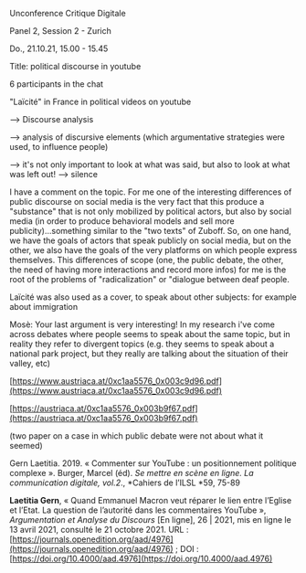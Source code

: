 Unconference Critique Digitale

Panel 2, Session 2 - Zurich

Do., 21.10.21, 15.00 - 15.45

Title: political discourse in youtube

6 participants in the chat

"Laïcité" in France in political videos on youtube

--> Discourse analysis

--> analysis of discursive elements (which argumentative strategies were used, to influence people)

--> it's not only important to look at what was said, but also to look at what was left out! --> silence

I have a comment on the topic. For me one of the interesting differences of public discourse on social media is the very fact that this produce a "substance" that is not only mobilized by political actors, but also by social media (in order to produce behavioral models and sell more publicity)...something similar to the "two texts" of Zuboff. So, on one hand, we have the goals of actors that speak publicly on social media, but on the other, we also have the goals of the very platforms on which people express themselves. This differences of scope (one, the public debate, the other, the need of having more interactions and record more infos) for me is the root of the problems of "radicalization" or "dialogue between deaf people.

Laïcité was also used as a cover, to speak about other subjects: for example about immigration

Mosè: Your last argument is very interesting! In my research i've come across debates where people seems to speak about the same topic, but in reality they refer to divergent topics (e.g. they seems to speak about a national park project, but they really are talking about the situation of their valley, etc)

[https://www.austriaca.at/0xc1aa5576_0x003c9d96.pdf](https://www.austriaca.at/0xc1aa5576_0x003c9d96.pdf)

[https://austriaca.at/0xc1aa5576_0x003b9f67.pdf](https://austriaca.at/0xc1aa5576_0x003b9f67.pdf)

(two paper on a case in which public debate were not about what it seemed)

Gern Laetitia. 2019. « Commenter sur YouTube : un positionnement politique complexe ». Burger, Marcel (éd). _Se mettre en scène en ligne. La communication digitale, vol.2_., *Cahiers de l’ILSL *59, 75-89

**Laetitia Gern**, « Quand Emmanuel Macron veut réparer le lien entre l’Eglise et l’Etat. La question de l’autorité dans les commentaires YouTube », _Argumentation et Analyse du Discours_ [En ligne], 26 | 2021, mis en ligne le 13 avril 2021, consulté le 21 octobre 2021. URL : [https://journals.openedition.org/aad/4976](https://journals.openedition.org/aad/4976) ; DOI : [https://doi.org/10.4000/aad.4976](https://doi.org/10.4000/aad.4976)
